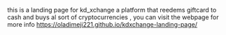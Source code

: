 this is a landing page for kd_xchange a platform that reedems giftcard to cash and buys al sort of cryptocurrencies , you can visit the webpage for more info 
https://oladimeji221.github.io/kdxchange-landing-page/
